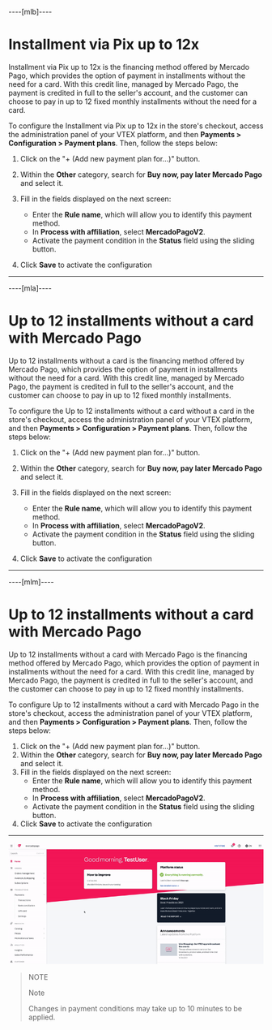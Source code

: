 ----[mlb]---- 
# Installment via Pix up to 12x

Installment via Pix up to 12x is the financing method offered by Mercado Pago, which provides the option of payment in installments without the need for a card. With this credit line, managed by Mercado Pago, the payment is credited in full to the seller's account, and the customer can choose to pay in up to 12 fixed monthly installments without the need for a card. 

To configure the Installment via Pix up to 12x in the store's checkout, access the administration panel of your VTEX platform, and then **Payments > Configuration > Payment plans**. Then, follow the steps below: 

1. Click on the "+ (Add new payment plan for...)" button. 
2. Within the **Other** category, search for **Buy now, pay later Mercado Pago** and select it. 
3. Fill in the fields displayed on the next screen: 
    * Enter the **Rule name**, which will allow you to identify this payment method. 
    * In **Process with affiliation**, select **MercadoPagoV2**. 
    * Activate the payment condition in the **Status** field using the sliding button. 

4. Click **Save** to activate the configuration
------------ 

----[mla]---- 
# Up to 12 installments without a card with Mercado Pago 

Up to 12 installments without a card is the financing method offered by Mercado Pago, which provides the option of payment in installments without the need for a card. With this credit line, managed by Mercado Pago, the payment is credited in full to the seller's account, and the customer can choose to pay in up to 12 fixed monthly installments. 

To configure the Up to 12 installments without a card without a card in the store's checkout, access the administration panel of your VTEX platform, and then **Payments > Configuration > Payment plans**. Then, follow the steps below: 

1. Click on the "+ (Add new payment plan for...)" button. 
2. Within the **Other** category, search for **Buy now, pay later Mercado Pago** and select it. 
3. Fill in the fields displayed on the next screen: 
    * Enter the **Rule name**, which will allow you to identify this payment method. 
    * In **Process with affiliation**, select **MercadoPagoV2**. 
    * Activate the payment condition in the **Status** field using the sliding button. 

4. Click **Save** to activate the configuration 
------------ 

----[mlm]---- 
# Up to 12 installments without a card with Mercado Pago 

Up to 12 installments without a card with Mercado Pago is the financing method offered by Mercado Pago, which provides the option of payment in installments without the need for a card. With this credit line, managed by Mercado Pago, the payment is credited in full to the seller's account, and the customer can choose to pay in up to 12 fixed monthly installments. 

To configure Up to 12 installments without a card with Mercado Pago in the store's checkout, access the administration panel of your VTEX platform, and then **Payments > Configuration > Payment plans**. Then, follow the steps below: 

1. Click on the "+ (Add new payment plan for...)" button. 
2. Within the **Other** category, search for **Buy now, pay later Mercado Pago** and select it. 
3. Fill in the fields displayed on the next screen: 
    * Enter the **Rule name**, which will allow you to identify this payment method. 
    * In **Process with affiliation**, select **MercadoPagoV2**. 
    * Activate the payment condition in the **Status** field using the sliding button. 
4. Click **Save** to activate the configuration 
------------ 

![Configure payment conditions](/images/vtex/paymentconditions-imagenv2-en.gif)

> NOTE 
> 
> Note 
> 
> Changes in payment conditions may take up to 10 minutes to be applied.

